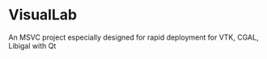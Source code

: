 # VisualLab
An MSVC project especially designed for rapid deployment for VTK, CGAL, Libigal with Qt
